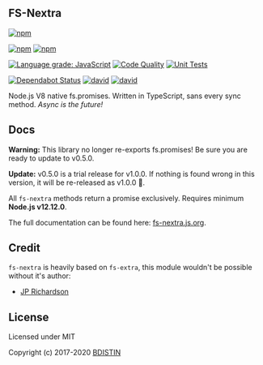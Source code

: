 FS-Nextra
------

[![npm](https://nodei.co/npm/fs-nextra.png?downloads=true&stars=true)](https://nodei.co/npm/fs-nextra/)

[![npm](https://img.shields.io/npm/v/fs-nextra.svg?maxAge=3600)](https://www.npmjs.com/package/fs-nextra)
[![npm](https://img.shields.io/npm/dt/fs-nextra.svg?maxAge=3600)](https://www.npmjs.com/package/fs-nextra)

[![Language grade: JavaScript](https://img.shields.io/lgtm/grade/javascript/g/bdistin/fs-nextra.svg?logo=lgtm&logoWidth=18)](https://lgtm.com/projects/g/bdistin/fs-nextra/context:javascript)
[![Code Quality](https://github.com/bdistin/fs-nextra/workflows/Code%20Quality/badge.svg)](https://github.com/bdistin/fs-nextra/actions)
[![Unit Tests](https://github.com/bdistin/fs-nextra/workflows/Unit%20Tests/badge.svg)](https://github.com/bdistin/fs-nextra/actions)

[![Dependabot Status](https://api.dependabot.com/badges/status?host=github&repo=bdistin/fs-nextra)](https://dependabot.com)
[![david](https://david-dm.org/bdistin/fs-nextra.svg)](https://david-dm.org/bdistin/fs-nextra)
[![david](https://david-dm.org/bdistin/fs-nextra/dev-status.svg)](https://david-dm.org/bdistin/fs-nextra?type=dev)

Node.js V8 native fs.promises. Written in TypeScript, sans every sync method. *Async is the future!*

Docs
------

**Warning:** This library no longer re-exports fs.promises! Be sure you are ready to update to v0.5.0.

**Update:** v0.5.0 is a trial release for v1.0.0. If nothing is found wrong in this version, it will be re-released as v1.0.0 :tada:.

All `fs-nextra` methods return a promise exclusively. Requires minimum __Node.js v12.12.0__.

The full documentation can be found here: [fs-nextra.js.org](https://fs-nextra.js.org/).

Credit
------

`fs-nextra` is heavily based on `fs-extra`, this module wouldn't be possible without it's author:

- [JP Richardson](https://github.com/jprichardson)

License
-------

Licensed under MIT

Copyright (c) 2017-2020 [BDISTIN](https://github.com/bdistin)
